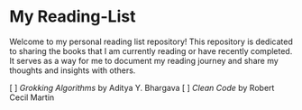 # My Reading-List

Welcome to my personal reading list repository! This repository is dedicated to sharing the books that I am currently reading or have recently completed. It serves as a way for me to document my reading journey and share my thoughts and insights with others.

[ ] _Grokking Algorithms_ by Aditya Y. Bhargava
[ ] _Clean Code_ by Robert Cecil Martin